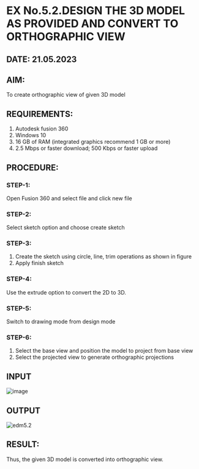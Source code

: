# EX No.5.2.DESIGN THE 3D MODEL AS PROVIDED AND CONVERT TO ORTHOGRAPHIC VIEW
## DATE: 21.05.2023

## AIM: 
To create orthographic view of given 3D model

## REQUIREMENTS: 
1. Autodesk fusion 360
2. Windows 10
3. 16 GB of RAM (integrated graphics recommend 1 GB or more)
4. 2.5 Mbps or faster download; 500 Kbps or faster upload 

## PROCEDURE:

### STEP-1:
Open Fusion 360 and select file and click new file

### STEP-2:
Select sketch option and choose create sketch

### STEP-3: 
1. Create the sketch using circle, line, trim operations as shown in figure
2. Apply finish sketch 

### STEP-4:
 Use the extrude option to convert the 2D to 3D.

### STEP-5:
Switch to drawing mode from design mode 
          
### STEP-6:
1. Select the base view and position the model to project from base view 
2. Select the projected view to generate orthographic projections

## INPUT
![image](https://user-images.githubusercontent.com/113594316/199412055-fa1f658d-65f4-42c2-9c3c-78c93512e905.png)

## OUTPUT
![edm5.2](https://github.com/SivaChandranR07/EX-No.5.2.DESIGN-THE-3D-MODEL-AS-PROVIDED-AND-CONVERT-TO-ORTHOGRAPHIC-VIEW/assets/113497395/6b258e48-4d62-41a8-a81a-dabf5f2e265c)



## RESULT:
Thus, the given 3D model is converted into orthographic view.
